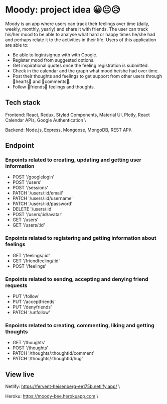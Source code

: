 # Moody: project idea 😀😐😥

Moody is an app where users can track their feelings over time (daily, weekly, monthly, yearly) and share it with friends. The user can track his/her mood to be able to analyse what hard or happy times he/she had and perhaps relate it to the activities in their life. Users of this application are able to:
- Be able to login/signup with with Google.
- Register mood from suggested options.
-	Get inspirational quotes once the feeling registration is submitted.
-	Check in the calendar and the graph what mood he/she had over time.
-	Post their thoughts and feelings to get support from other users through 💖hearts💖 and 💬comments💬.
-	Follow 👯friends👯 feelings and thoughts.


## Tech stack

  Frontend: React, Redux, Styled Components, Material UI, Plotly, React Calendar APIs, Google Authentication \

  Backend: Node.js, Express, Mongoose, MongoDB, REST API\

## Endpoint

### Enpoints related to creating, updating and getting user information
-	POST '/googlelogin'
-	POST '/users'
-	POST '/sessions'
-	PATCH '/users/:id/email'
-	PATCH '/users/:id/username'
-	PATCH '/users/:id/password'
-	DELETE '/users/:id'
-	POST '/users/:id/avatar'
-	GET '/users'
-	GET '/users/:id'

### Enpoints related to registering and getting information about feelings

-	GET '/feelings/:id'
-	GET '/friendfeeling/:id'
-	POST '/feelings'

### Enpoints related to sendng, accepting and denying friend requests

-	PUT '/follow'
-	PUT '/acceptfriends'
-	PUT '/denyfriends'
-	PATCH '/unfollow'

### Enpoints related to creating, commenting, liking and getting thoughts
-	GET '/thoughts'
-	POST '/thoughts'
-	PATCH '/thoughts/:thoughtId/comment'
-	PATCH '/thoughts/:thoughtId/hug'

## View live

Netlify: https://fervent-heisenberg-ee175b.netlify.app/ \

Heroku: https://moody-bee.herokuapp.com \